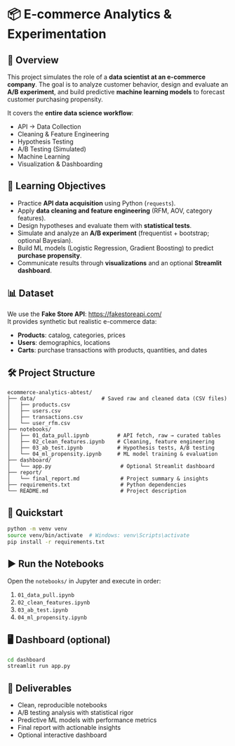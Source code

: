 # 📦 E-commerce Analytics & Experimentation

## 📖 Overview
This project simulates the role of a **data scientist at an e-commerce company**. The goal is to analyze customer behavior, design and evaluate an **A/B experiment**, and build predictive **machine learning models** to forecast customer purchasing propensity.

It covers the **entire data science workflow**:
- API → Data Collection
- Cleaning & Feature Engineering
- Hypothesis Testing
- A/B Testing (Simulated)
- Machine Learning
- Visualization & Dashboarding

## 🎯 Learning Objectives
- Practice **API data acquisition** using Python (`requests`).
- Apply **data cleaning and feature engineering** (RFM, AOV, category features).
- Design hypotheses and evaluate them with **statistical tests**.
- Simulate and analyze an **A/B experiment** (frequentist + bootstrap; optional Bayesian).
- Build ML models (Logistic Regression, Gradient Boosting) to predict **purchase propensity**.
- Communicate results through **visualizations** and an optional **Streamlit dashboard**.

## 📊 Dataset
We use the **Fake Store API**: https://fakestoreapi.com/  
It provides synthetic but realistic e-commerce data:
- **Products**: catalog, categories, prices
- **Users**: demographics, locations
- **Carts**: purchase transactions with products, quantities, and dates

## 🛠️ Project Structure
```
ecommerce-analytics-abtest/
├── data/                     # Saved raw and cleaned data (CSV files)
│   ├── products.csv
│   ├── users.csv
│   ├── transactions.csv
│   └── user_rfm.csv
├── notebooks/
│   ├── 01_data_pull.ipynb         # API fetch, raw → curated tables
│   ├── 02_clean_features.ipynb    # Cleaning, feature engineering
│   ├── 03_ab_test.ipynb           # Hypothesis tests, A/B testing
│   └── 04_ml_propensity.ipynb     # ML model training & evaluation
├── dashboard/
│   └── app.py                      # Optional Streamlit dashboard
├── report/
│   └── final_report.md             # Project summary & insights
├── requirements.txt                # Python dependencies
└── README.md                       # Project description
```

## 🚀 Quickstart
```bash
python -m venv venv
source venv/bin/activate  # Windows: venv\Scripts\activate
pip install -r requirements.txt
```

## ▶️ Run the Notebooks
Open the `notebooks/` in Jupyter and execute in order:
1) `01_data_pull.ipynb`
2) `02_clean_features.ipynb`
3) `03_ab_test.ipynb`
4) `04_ml_propensity.ipynb`

## 🖥️ Dashboard (optional)
```bash
cd dashboard
streamlit run app.py
```

## 📌 Deliverables
- Clean, reproducible notebooks
- A/B testing analysis with statistical rigor
- Predictive ML models with performance metrics
- Final report with actionable insights
- Optional interactive dashboard
